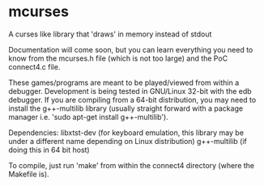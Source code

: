# mcurses
A curses like library that 'draws' in memory instead of stdout

Documentation will come soon, but you can learn everything you need to know from the mcurses.h file (which is not too large) and the PoC connect4.c file.

These games/programs are meant to be played/viewed from within a debugger. Development is being tested in GNU/Linux 32-bit with the edb debugger. If you are compiling from a 64-bit distribution, you may need to install the g++-multilib library (usually straight forward with a package manager i.e. 'sudo apt-get install g++-multilib').

Dependencies:
libxtst-dev (for keyboard emulation, this library may be under a different name depending on Linux distribution)
g++-multilib (if doing this in 64 bit host)

To compile, just run 'make' from within the connect4 directory (where the Makefile is).

